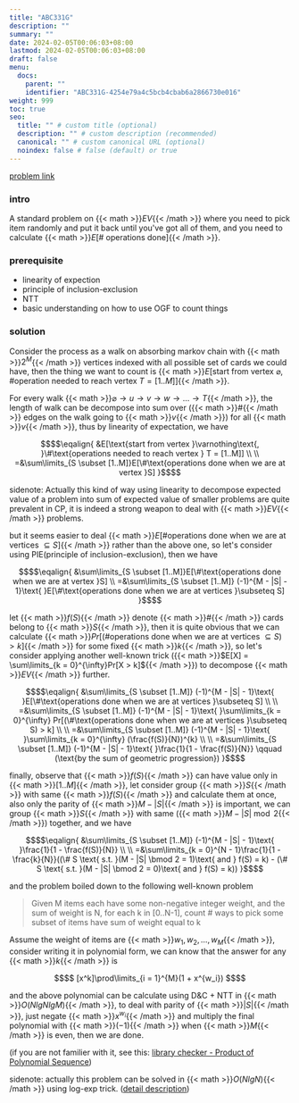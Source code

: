 ```yaml
---
title: "ABC331G"
description: ""
summary: ""
date: 2024-02-05T00:06:03+08:00
lastmod: 2024-02-05T00:06:03+08:00
draft: false
menu:
  docs:
    parent: ""
    identifier: "ABC331G-4254e79a4c5bcb4cbab6a2866730e016"
weight: 999
toc: true
seo:
  title: "" # custom title (optional)
  description: "" # custom description (recommended)
  canonical: "" # custom canonical URL (optional)
  noindex: false # false (default) or true
---
```


[problem link](https://atcoder.jp/contests/abc331/tasks/abc331_g)

### intro

A standard problem on {{< math >}}$EV${{< /math >}} where you need to pick item randomly and put it back until you've got all of them, and you need to calculate {{< math >}}$E[\#\text{ operations done}]${{< /math >}}.

### prerequisite

- linearity of expection
- principle of inclusion-exclusion
- NTT
- basic understanding on how to use OGF to count things

### solution

Consider the process as a walk on absorbing markov chain with {{< math >}}$2^M${{< /math >}} vertices indexed with all possible set of cards we could have, then the thing we want to count is {{< math >}}$E[\text{start from vertex }\varnothing\text{, }\#\text{operation needed to reach vertex } T = [1..M]]${{< /math >}}.

For every walk {{< math >}}$\varnothing \rightarrow u \rightarrow v \rightarrow w \rightarrow \dots \rightarrow T${{< /math >}}, the length of walk can be decompose into sum over ({{< math >}}$\#${{< /math >}} edges on the walk going to {{< math >}}$v${{< /math >}}) for all {{< math >}}$v${{< /math >}}, thus by linearity of expectation, we have

```math {.text-center}
$$\eqalign{
&E[\text{start from vertex }\varnothing\text{, }\#\text{operations needed to reach vertex } T = [1..M]] \\
\\
=&\sum\limits_{S \subset [1..M]}E[\#\text{operations done when we are at vertex }S]
}$$
```

sidenote: Actually this kind of way using linearity to decompose expected value of a problem into sum of expected value of smaller problems are quite prevalent in CP, it is indeed a strong weapon to deal with {{< math >}}$EV${{< /math >}} problems.

but it seems easier to deal {{< math >}}$E[\#\text{operations done when we are at vertices }\subseteq S]${{< /math >}} rather than the above one, so let's consider using PIE(principle of inclusion-exclusion), then we have

```math {.text-center}
$$\eqalign{
&\sum\limits_{S \subset [1..M]}E[\#\text{operations done when we are at vertex }S]
\\
=&\sum\limits_{S \subset [1..M]} (-1)^{M - |S| - 1}\text{ }E[\#\text{operations done when we are at vertices }\subseteq S]
}$$
```

let {{< math >}}$f(S)${{< /math >}} denote {{< math >}}$\#${{< /math >}} cards belong to {{< math >}}$S${{< /math >}}, then it is quite obvious that we can calculate {{< math >}}$Pr[(\#\text{operations done when we are at vertices }\subseteq S) > k]${{< /math >}} for some fixed {{< math >}}$k${{< /math >}}, so let's consider applying another well-known trick ({{< math >}}$E[X] = \sum\limits_{k = 0}^{\infty}Pr[X > k]${{< /math >}}) to decompose {{< math >}}$EV${{< /math >}} further.

```math {.text-center}
$$\eqalign{
&\sum\limits_{S \subset [1..M]} (-1)^{M - |S| - 1}\text{ }E[\#\text{operations done when we are at vertices }\subseteq S]
\\
\\
=&\sum\limits_{S \subset [1..M]} (-1)^{M - |S| - 1}\text{ }\sum\limits_{k = 0}^{\infty} Pr[(\#\text{operations done when we are at vertices }\subseteq S) > k]
\\
\\
=&\sum\limits_{S \subset [1..M]} (-1)^{M - |S| - 1}\text{ }\sum\limits_{k = 0}^{\infty} (\frac{f(S)}{N})^{k}
\\
\\
=&\sum\limits_{S \subset [1..M]} (-1)^{M - |S| - 1}\text{ }\frac{1}{1 - \frac{f(S)}{N}} \qquad (\text{by the sum of geometric progression})
}$$
```

finally, observe that {{< math >}}$f(S)${{< /math >}} can have value only in {{< math >}}$[1..M]${{< /math >}}, let consider group {{< math >}}$S${{< /math >}} with same {{< math >}}$f(S)${{< /math >}} and calculate them at once, also only the parity of {{< math >}}$M - |S|${{< /math >}} is important, we can group {{< math >}}$S${{< /math >}} with same ({{< math >}}$M - |S| \bmod 2${{< /math >}}) together, and we have

```math {.text-center}
$$\eqalign{
&\sum\limits_{S \subset [1..M]} (-1)^{M - |S| - 1}\text{ }\frac{1}{1 - \frac{f(S)}{N}}
\\
\\
=&\sum\limits_{k = 0}^{N - 1}\frac{1}{1 - \frac{k}{N}}((\# S \text{ s.t. }(M - |S| \bmod 2 = 1)\text{ and } f(S) = k) - (\# S \text{ s.t. }(M - |S| \bmod 2 = 0)\text{ and } f(S) = k))
}$$
```

and the problem boiled down to the following well-known problem

> Given M items each have some non-negative integer weight, and the sum of weight is N, for each k in [0..N-1], count # ways to pick some subset of items have sum of weight equal to k

Assume the weight of items are {{< math >}}$w_1, w_2, \dots, w_M${{< /math >}}, consider writing it in polynomial form, we can know that the answer for any {{< math >}}$k${{< /math >}} is

```math {.text-center}
$$
[x^k]\prod\limits_{i = 1}^{M}(1 + x^{w_i})
$$
```

and the above polynomial can be calculate using D&C + NTT in {{< math >}}$O(NlgNlgM)${{< /math >}}, to deal with parity of {{< math >}}$|S|${{< /math >}}, just negate {{< math >}}$x^{w_i}${{< /math >}} and multiply the final polynomial with {{< math >}}$(-1)${{< /math >}} when {{< math >}}$M${{< /math >}} is even, then we are done.

(if you are not familier with it, see this: [library checker - Product of Polynomial Sequence](https://judge.yosupo.jp/problem/product_of_polynomial_sequence))

sidenote: actually this problem can be solved in {{< math >}}$O(NlgN)${{< /math >}} using log-exp trick. ([detail description](https://misuki743.github.io/blog/docs/problem-tutorials/sharp-p-subset-sum/))
